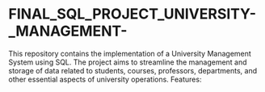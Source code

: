 # FINAL_SQL_PROJECT_UNIVERSITY-_MANAGEMENT-
This repository contains the implementation of a University Management System using SQL. The project aims to streamline the management and storage of data related to students, courses, professors, departments, and other essential aspects of university operations.  Features:
